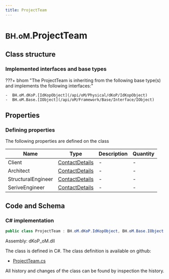 ```yaml
---
title: ProjectTeam
---
```


# <small>BH.oM.</small>**ProjectTeam**



## Class structure

### Implemented interfaces and base types

???+ bhom "The ProjectTeam is inheriting from the following base type(s) and implements the following interfaces:"

    -  BH.oM.dKoP.[IdKopObject](/api/oM/Physical/dKoP/IdKopObject)
    -  BH.oM.Base.[IObject](/api/oM/Framework/Base/Interface/IObject)


## Properties



### Defining properties

The following properties are defined on the class

| Name             | Type             | Description      | Quantity         |
|------------------|------------------|------------------|------------------|
| Client | [ContactDetails](/api/oM/Physical/dKoP/AdministrativeInformation/ContactDetails) | - | - |
| Architect | [ContactDetails](/api/oM/Physical/dKoP/AdministrativeInformation/ContactDetails) | - | - |
| StructuralEngineer | [ContactDetails](/api/oM/Physical/dKoP/AdministrativeInformation/ContactDetails) | - | - |
| SeriveEngineer | [ContactDetails](/api/oM/Physical/dKoP/AdministrativeInformation/ContactDetails) | - | - |


## Code and Schema

### C# implementation

``` C# title="C#"
public class ProjectTeam : BH.oM.dKoP.IdKopObject, BH.oM.Base.IObject
```

Assembly: dKoP_oM.dll

The class is defined in C#. The class definition is available on github:

- [ProjectTeam.cs](https://github.com/BHoM/dKoP_Toolkit/blob/develop/dKoP_oM/AdministrativeInformation\ProjectTeam.cs)

All history and changes of the class can be found by inspection the history.
